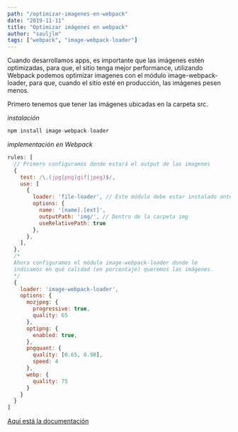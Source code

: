 ```yaml
---
path: "/optimizar-imagenes-en-webpack"
date: "2019-11-11"
title: "Optimizar imágenes en webpack"
author: "sauljlm"
tags: ["webpack", "image-webpack-loader"]
---
```


Cuando desarrollamos apps, es importante que las imágenes estén optimizadas, para que, el sitio tenga mejor performance, utilizando Webpack podemos optimizar imagenes con el módulo image-webpack-loader, para que, cuando el sitio esté en producción, las imágenes pesen menos.

Primero tenemos que tener las imágenes ubicadas en la carpeta src.

_instalación_

```javascript
npm install image-webpack-loader
```

_implementación en Webpack_

```javascript
rules: [
  // Primero configuramos donde estará el output de las imagenes
  {
    test: /\.(jpg|png|gif|jpeg)$/,
    use: [
      {
        loader: 'file-loader', // Este módulo debe estar instalado antes
        options: {
          name: '[name].[ext]',
          outputPath: 'img/', // Dentro de la carpeta img
          useRelativePath: true
        },
      },
    ],
  },
  /* 
  Ahora configuramos el módulo image-webpack-loader donde le 
  indicamos en qué calidad (en porcentaje) queremos las imágenes.
  */
  {
    loader: 'image-webpack-loader',
    options: {
      mozjpeg: {
        progressive: true,
        quality: 65
      },
      optipng: {
        enabled: true,
      },
      pngquant: {
        quality: [0.65, 0.90],
        speed: 4
      },
      webp: {
        quality: 75
      }
    }
  }
]
```
[Aquí está la documentación](https://www.npmjs.com/package/image-webpack-loader)